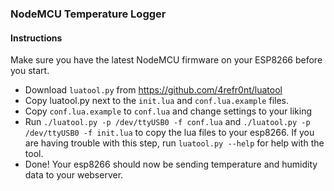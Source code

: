 ### NodeMCU Temperature Logger

#### Instructions

Make sure you have the latest NodeMCU firmware on your ESP8266 before you start.

- Download `luatool.py` from https://github.com/4refr0nt/luatool
- Copy luatool.py next to the `init.lua` and `conf.lua.example` files.
- Copy `conf.lua.example` to `conf.lua` and change settings to your liking
- Run `./luatool.py -p /dev/ttyUSB0 -f conf.lua` and `./luatool.py -p /dev/ttyUSB0 -f init.lua` to copy the lua files to your esp8266. If you are having trouble with this step, run `luatool.py --help` for help with the tool.
- Done! Your esp8266 should now be sending temperature and humidity data to your webserver.


